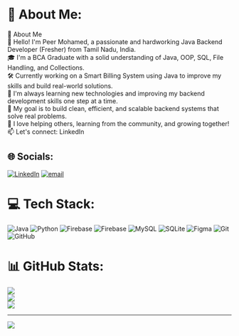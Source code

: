 # 💫 About Me:
🌟 About Me<br>👋 Hello! I'm Peer Mohamed, a passionate and hardworking Java Backend Developer (Fresher) from Tamil Nadu, India.<br>🎓 I'm a BCA Graduate with a solid understanding of Java, OOP, SQL, File Handling, and Collections.<br>🛠️ Currently working on a Smart Billing System using Java to improve my skills and build real-world solutions.<br>🌱 I'm always learning new technologies and improving my backend development skills one step at a time.<br>🚀 My goal is to build clean, efficient, and scalable backend systems that solve real problems.<br>💬 I love helping others, learning from the community, and growing together!<br>📫 Let's connect: LinkedIn


## 🌐 Socials:
[![LinkedIn](https://img.shields.io/badge/LinkedIn-%230077B5.svg?logo=linkedin&logoColor=white)](https://linkedin.com/in/codewithbeer) [![email](https://img.shields.io/badge/Email-D14836?logo=gmail&logoColor=white)](mailto:codewithbeer.dev@gmail.com) 

# 💻 Tech Stack:
![Java](https://img.shields.io/badge/java-%23ED8B00.svg?style=for-the-badge&logo=openjdk&logoColor=white) ![Python](https://img.shields.io/badge/python-3670A0?style=for-the-badge&logo=python&logoColor=ffdd54) ![Firebase](https://img.shields.io/badge/firebase-%23039BE5.svg?style=for-the-badge&logo=firebase) ![Firebase](https://img.shields.io/badge/firebase-a08021?style=for-the-badge&logo=firebase&logoColor=ffcd34) ![MySQL](https://img.shields.io/badge/mysql-4479A1.svg?style=for-the-badge&logo=mysql&logoColor=white) ![SQLite](https://img.shields.io/badge/sqlite-%2307405e.svg?style=for-the-badge&logo=sqlite&logoColor=white) ![Figma](https://img.shields.io/badge/figma-%23F24E1E.svg?style=for-the-badge&logo=figma&logoColor=white) ![Git](https://img.shields.io/badge/git-%23F05033.svg?style=for-the-badge&logo=git&logoColor=white) ![GitHub](https://img.shields.io/badge/github-%23121011.svg?style=for-the-badge&logo=github&logoColor=white)
# 📊 GitHub Stats:
![](https://github-readme-stats.vercel.app/api?username=CodeWithBeerMohamed&theme=dark&hide_border=true&include_all_commits=false&count_private=false)<br/>
![](https://nirzak-streak-stats.vercel.app/?user=CodeWithBeerMohamed&theme=dark&hide_border=true)<br/>
![](https://github-readme-stats.vercel.app/api/top-langs/?username=CodeWithBeerMohamed&theme=dark&hide_border=true&include_all_commits=false&count_private=false&layout=compact)

---
[![](https://visitcount.itsvg.in/api?id=CodeWithBeerMohamed&icon=0&color=0)](https://visitcount.itsvg.in)
